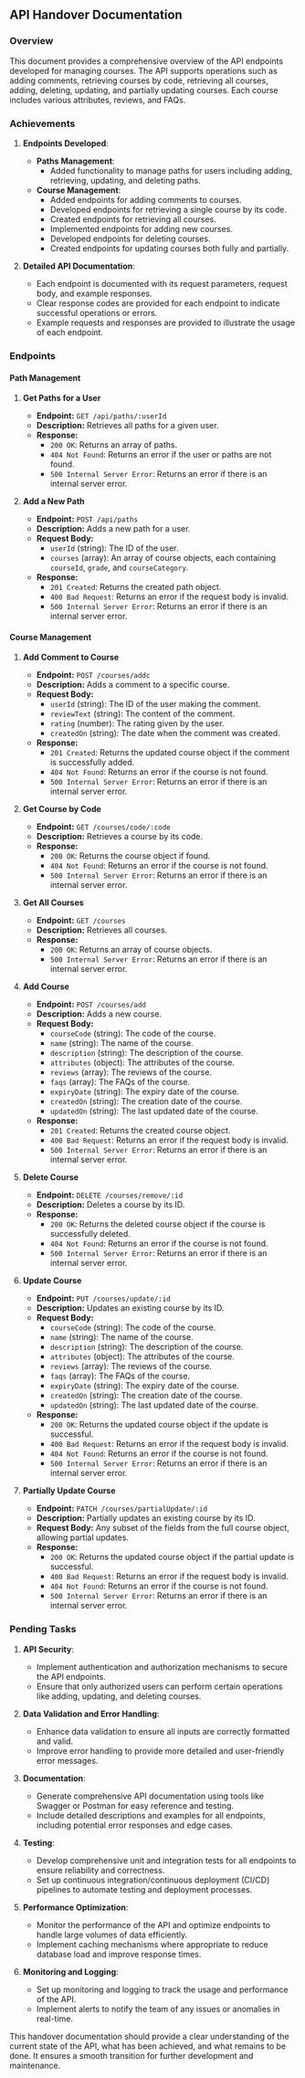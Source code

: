 ## API Handover Documentation

### Overview

This document provides a comprehensive overview of the API endpoints developed for managing courses. The API supports operations such as adding comments, retrieving courses by code, retrieving all courses, adding, deleting, updating, and partially updating courses. Each course includes various attributes, reviews, and FAQs.

### Achievements

1. **Endpoints Developed**:
    - **Paths Management**:
        - Added functionality to manage paths for users including adding, retrieving, updating, and deleting paths.
    - **Course Management**:
        - Added endpoints for adding comments to courses.
        - Developed endpoints for retrieving a single course by its code.
        - Created endpoints for retrieving all courses.
        - Implemented endpoints for adding new courses.
        - Developed endpoints for deleting courses.
        - Created endpoints for updating courses both fully and partially.

2. **Detailed API Documentation**:
    - Each endpoint is documented with its request parameters, request body, and example responses.
    - Clear response codes are provided for each endpoint to indicate successful operations or errors.
    - Example requests and responses are provided to illustrate the usage of each endpoint.

### Endpoints

#### Path Management

1. **Get Paths for a User**
    - **Endpoint:** `GET /api/paths/:userId`
    - **Description:** Retrieves all paths for a given user.
    - **Response:** 
      - `200 OK`: Returns an array of paths.
      - `404 Not Found`: Returns an error if the user or paths are not found.
      - `500 Internal Server Error`: Returns an error if there is an internal server error.

2. **Add a New Path**
    - **Endpoint:** `POST /api/paths`
    - **Description:** Adds a new path for a user.
    - **Request Body:**
      - `userId` (string): The ID of the user.
      - `courses` (array): An array of course objects, each containing `courseId`, `grade`, and `courseCategory`.
    - **Response:** 
      - `201 Created`: Returns the created path object.
      - `400 Bad Request`: Returns an error if the request body is invalid.
      - `500 Internal Server Error`: Returns an error if there is an internal server error.

#### Course Management

1. **Add Comment to Course**
    - **Endpoint:** `POST /courses/addc`
    - **Description:** Adds a comment to a specific course.
    - **Request Body:**
      - `userId` (string): The ID of the user making the comment.
      - `reviewText` (string): The content of the comment.
      - `rating` (number): The rating given by the user.
      - `createdOn` (string): The date when the comment was created.
    - **Response:** 
      - `201 Created`: Returns the updated course object if the comment is successfully added.
      - `404 Not Found`: Returns an error if the course is not found.
      - `500 Internal Server Error`: Returns an error if there is an internal server error.

2. **Get Course by Code**
    - **Endpoint:** `GET /courses/code/:code`
    - **Description:** Retrieves a course by its code.
    - **Response:** 
      - `200 OK`: Returns the course object if found.
      - `404 Not Found`: Returns an error if the course is not found.
      - `500 Internal Server Error`: Returns an error if there is an internal server error.

3. **Get All Courses**
    - **Endpoint:** `GET /courses`
    - **Description:** Retrieves all courses.
    - **Response:** 
      - `200 OK`: Returns an array of course objects.
      - `500 Internal Server Error`: Returns an error if there is an internal server error.

4. **Add Course**
    - **Endpoint:** `POST /courses/add`
    - **Description:** Adds a new course.
    - **Request Body:**
      - `courseCode` (string): The code of the course.
      - `name` (string): The name of the course.
      - `description` (string): The description of the course.
      - `attributes` (object): The attributes of the course.
      - `reviews` (array): The reviews of the course.
      - `faqs` (array): The FAQs of the course.
      - `expiryDate` (string): The expiry date of the course.
      - `createdOn` (string): The creation date of the course.
      - `updatedOn` (string): The last updated date of the course.
    - **Response:** 
      - `201 Created`: Returns the created course object.
      - `400 Bad Request`: Returns an error if the request body is invalid.
      - `500 Internal Server Error`: Returns an error if there is an internal server error.

5. **Delete Course**
    - **Endpoint:** `DELETE /courses/remove/:id`
    - **Description:** Deletes a course by its ID.
    - **Response:** 
      - `200 OK`: Returns the deleted course object if the course is successfully deleted.
      - `404 Not Found`: Returns an error if the course is not found.
      - `500 Internal Server Error`: Returns an error if there is an internal server error.

6. **Update Course**
    - **Endpoint:** `PUT /courses/update/:id`
    - **Description:** Updates an existing course by its ID.
    - **Request Body:**
      - `courseCode` (string): The code of the course.
      - `name` (string): The name of the course.
      - `description` (string): The description of the course.
      - `attributes` (object): The attributes of the course.
      - `reviews` (array): The reviews of the course.
      - `faqs` (array): The FAQs of the course.
      - `expiryDate` (string): The expiry date of the course.
      - `createdOn` (string): The creation date of the course.
      - `updatedOn` (string): The last updated date of the course.
    - **Response:** 
      - `200 OK`: Returns the updated course object if the update is successful.
      - `400 Bad Request`: Returns an error if the request body is invalid.
      - `404 Not Found`: Returns an error if the course is not found.
      - `500 Internal Server Error`: Returns an error if there is an internal server error.

7. **Partially Update Course**
    - **Endpoint:** `PATCH /courses/partialUpdate/:id`
    - **Description:** Partially updates an existing course by its ID.
    - **Request Body:** Any subset of the fields from the full course object, allowing partial updates.
    - **Response:** 
      - `200 OK`: Returns the updated course object if the partial update is successful.
      - `400 Bad Request`: Returns an error if the request body is invalid.
      - `404 Not Found`: Returns an error if the course is not found.
      - `500 Internal Server Error`: Returns an error if there is an internal server error.

### Pending Tasks

1. **API Security**:
    - Implement authentication and authorization mechanisms to secure the API endpoints.
    - Ensure that only authorized users can perform certain operations like adding, updating, and deleting courses.

2. **Data Validation and Error Handling**:
    - Enhance data validation to ensure all inputs are correctly formatted and valid.
    - Improve error handling to provide more detailed and user-friendly error messages.

3. **Documentation**:
    - Generate comprehensive API documentation using tools like Swagger or Postman for easy reference and testing.
    - Include detailed descriptions and examples for all endpoints, including potential error responses and edge cases.

4. **Testing**:
    - Develop comprehensive unit and integration tests for all endpoints to ensure reliability and correctness.
    - Set up continuous integration/continuous deployment (CI/CD) pipelines to automate testing and deployment processes.

5. **Performance Optimization**:
    - Monitor the performance of the API and optimize endpoints to handle large volumes of data efficiently.
    - Implement caching mechanisms where appropriate to reduce database load and improve response times.

6. **Monitoring and Logging**:
    - Set up monitoring and logging to track the usage and performance of the API.
    - Implement alerts to notify the team of any issues or anomalies in real-time.

This handover documentation should provide a clear understanding of the current state of the API, what has been achieved, and what remains to be done. It ensures a smooth transition for further development and maintenance.
